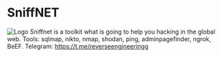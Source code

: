 # SniffNET
![Logo](https://imgur.com/a/a3FKpie)
Sniffnet is a toolkit what is going to help you hacking in the global web. Tools: sqlmap, nikto, nmap, shodan, ping,  adminpagefinder, ngrok, BeEF. Telegram: https://t.me/reverseengineeringg
